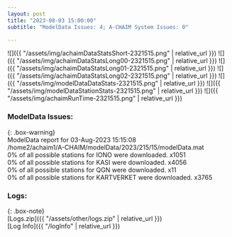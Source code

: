 ```yaml
---
layout: post
title: "2023-08-03 15:00:00"
subtitle: "ModelData Issues: 4; A-CHAIM System Issues: 0"

---
```


![]({{ "/assets/img/achaimDataStatsShort-2321515.png" | relative_url }})
![]({{ "/assets/img/achaimDataStatsLong00-2321515.png" | relative_url }})
![]({{ "/assets/img/achaimDataStatsLong01-2321515.png" | relative_url }})
![]({{ "/assets/img/achaimDataStatsLong02-2321515.png" | relative_url }})
![]({{ "/assets/img/modelDataDataStats-2321515.png" | relative_url }})
![]({{ "/assets/img/modelDataStationStats-2321515.png" | relative_url }})
![]({{ "/assets/img/achaimRunTime-2321515.png" | relative_url }})


### ModelData Issues:  
  
{: .box-warning}  
 ModelData report for 03-Aug-2023 15:15:08   
 /home2/achaim1/A-CHAIM/modelData/2023/215/15/modelData.mat   
 0% of all possible stations for IONO were downloaded. x1051   
 0% of all possible stations for KASI were downloaded. x4056   
 0% of all possible stations for QGN were downloaded. x11   
 0% of all possible stations for KARTVERKET were downloaded. x3765   
  


### Logs:  
  
{: .box-note}  
[Logs.zip]({{ "/assets/other/logs.zip" | relative_url }})  
[Log Info]({{ "/logInfo" | relative_url }})  
